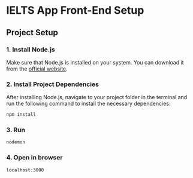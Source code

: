 # IELTS App Front-End Setup

## Project Setup

### 1. Install Node.js
Make sure that Node.js is installed on your system. You can download it from the [official website](https://nodejs.org/).

### 2. Install Project Dependencies
After installing Node.js, navigate to your project folder in the terminal and run the following command to install the necessary dependencies:

```bash
npm install
```

### 3. Run

```bash
nodemon
```

### 4. Open in browser 
```bash
localhost:3000
```
